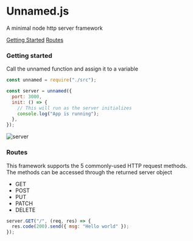 # Unnamed.js

A minimal node http server framework

[Getting Started](https://github.com/mart-anthony-stark/Unnamed.js#getting-started)
[Routes](https://github.com/mart-anthony-stark/Unnamed.js#routes)

### Getting started

Call the unnamed function and assign it to a variable

```javascript
const unnamed = require("./src");

const server = unnamed({
  port: 3000,
  init: () => {
    // This will run as the server initializes
    console.log("App is running");
  },
});
```

![server](https://github.com/mart-anthony-stark/Unnamed.js/blob/main/docs/start%20server.png?raw=true)

### Routes

This framework supports the 5 commonly-used HTTP request methods. The methods can be accessed through the returned server object

- GET
- POST
- PUT
- PATCH
- DELETE

```javascript
server.GET("/", (req, res) => {
  res.code(200).send({ msg: "Hello world" });
});
```
